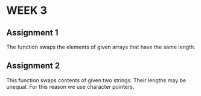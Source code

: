 # WEEK 3 #
## Assignment 1 ##
The function swaps the elements of given arrays that have the same length.
## Assignment 2 ##
This function swaps contents of given two strings. Their lengths may be unequal. For this reason we use character pointers. 
